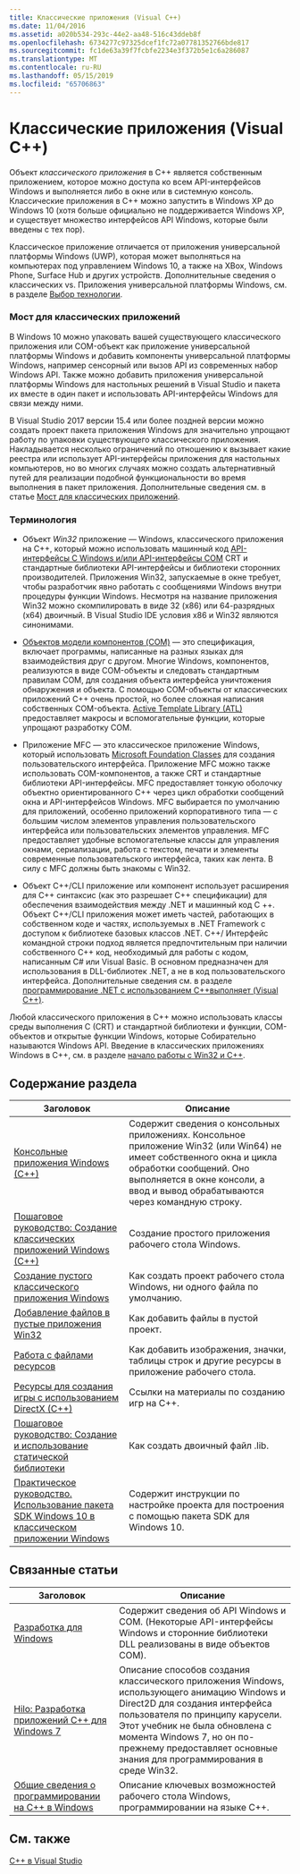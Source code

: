 ```yaml
---
title: Классические приложения (Visual C++)
ms.date: 11/04/2016
ms.assetid: a020b534-293c-44e2-aa48-516c43ddeb8f
ms.openlocfilehash: 6734277c97325dcef1fc72a07781352766bde817
ms.sourcegitcommit: fc1de63a39f7fcbfe2234e3f372b5e1c6a286087
ms.translationtype: MT
ms.contentlocale: ru-RU
ms.lasthandoff: 05/15/2019
ms.locfileid: "65706863"
---
```

# <a name="desktop-applications-visual-c"></a>Классические приложения (Visual C++)

Объект *классического приложения* в C++ является собственным приложением, которое можно доступа ко всем API-интерфейсов Windows и выполняется либо в окне или в системную консоль. Классические приложения в C++ можно запустить в Windows XP до Windows 10 (хотя больше официально не поддерживается Windows XP, и существует множество интерфейсов API Windows, которые были введены с тех пор).

Классическое приложение отличается от приложения универсальной платформы Windows (UWP), которая может выполняться на компьютерах под управлением Windows 10, а также на XBox, Windows Phone, Surface Hub и других устройств. Дополнительные сведения о классических vs. Приложения универсальной платформы Windows, см. в разделе [Выбор технологии](/windows/desktop/choose-your-technology).

### <a name="desktop-bridge"></a>Мост для классических приложений

В Windows 10 можно упаковать вашей существующего классического приложения или COM-объект как приложение универсальной платформы Windows и добавить компоненты универсальной платформы Windows, например сенсорный или вызов API из современных набор Windows API. Также можно добавить приложения универсальной платформы Windows для настольных решений в Visual Studio и пакета их вместе в один пакет и использовать API-интерфейсы Windows для связи между ними.

В Visual Studio 2017 версии 15.4 или более поздней версии можно создать проект пакета приложения Windows для значительно упрощают работу по упаковки существующего классического приложения. Накладывается несколько ограничений по отношению к вызывает какие реестра или использует API-интерфейсы приложения для настольных компьютеров, но во многих случаях можно создать альтернативный путей для реализации подобной функциональности во время выполнения в пакет приложения. Дополнительные сведения см. в статье [Мост для классических приложений](/windows/uwp/porting/desktop-to-uwp-root).

### <a name="terminology"></a>Терминология

- Объект *Win32* приложение — Windows, классического приложения на C++, который можно использовать машинный код [API-интерфейсы C Windows и/или API-интерфейсы COM](/windows/desktop/apiindex/windows-api-list) CRT и стандартные библиотеки API-интерфейсы и библиотеки сторонних производителей. Приложения Win32, запускаемые в окне требует, чтобы разработчик явно работать с сообщениями Windows внутри процедуры функции Windows. Несмотря на название приложения Win32 можно скомпилировать в виде 32 (x86) или 64-разрядных (x64) двоичный. В Visual Studio IDE условия x86 и Win32 являются синонимами.

- [Объектов модели компонентов (COM)](/windows/desktop/com/the-component-object-model) — это спецификация, включает программы, написанные на разных языках для взаимодействия друг с другом. Многие Windows, компонентов, реализуются в виде COM-объекты и следовать стандартным правилам COM, для создания объекта интерфейса уничтожения обнаружения и объекта.  С помощью COM-объекты от классических приложений C++ очень простой, но более сложная написания собственных COM-объекта. [Active Template Library (ATL)](../atl/atl-com-desktop-components.md) предоставляет макросы и вспомогательные функции, которые упрощают разработку COM.

- Приложение MFC — это классическое приложение Windows, который использовать [Microsoft Foundation Classes](../mfc/mfc-desktop-applications.md) для создания пользовательского интерфейса. Приложение MFC можно также использовать COM-компонентов, а также CRT и стандартные библиотеки API-интерфейсы. MFC предоставляет тонкую оболочку объектно ориентированного C++ через цикл обработки сообщений окна и API-интерфейсов Windows. MFC выбирается по умолчанию для приложений, особенно приложений корпоративного типа — с большим числом элементов управления пользовательского интерфейса или пользовательских элементов управления. MFC предоставляет удобные вспомогательные классы для управления окнами, сериализации, работа с текстом, печати и элементы современные пользовательского интерфейса, таких как лента. В силу с MFC должны быть знакомы с Win32.

- Объект C++/CLI приложение или компонент использует расширения для C++ синтаксис (как это разрешает C++ спецификации) для обеспечения взаимодействия между .NET и машинный код C ++.  Объект C++/CLI приложения может иметь частей, работающих в собственном коде и частях, используемых в .NET Framework с доступом к библиотеке базовых классов .NET. C++/ Интерфейс командной строки подход является предпочтительным при наличии собственного C++ код, необходимый для работы с кодом, написанным C# или Visual Basic. В основном предназначен для использования в DLL-библиотек .NET, а не в код пользовательского интерфейса. Дополнительные сведения см. в разделе [программирование .NET с использованием C++выполняет (Visual C++)](../dotnet/dotnet-programming-with-cpp-cli-visual-cpp.md).

Любой классического приложения в C++ можно использовать классы среды выполнения C (CRT) и стандартной библиотеки и функции, COM-объектов и открытые функции Windows, которые Собирательно называются Windows API. Введение в классических приложениях Windows в C++, см. в разделе [начало работы с Win32 и C++](/windows/desktop/LearnWin32/learn-to-program-for-windows).

## <a name="in-this-section"></a>Содержание раздела

|Заголовок|Описание|
|-----------|-----------------|
|[Консольные приложения Windows (C++)](console-applications-in-visual-cpp.md)|Содержит сведения о консольных приложениях. Консольное приложение Win32 (или Win64) не имеет собственного окна и цикла обработки сообщений. Оно выполняется в окне консоли, а ввод и вывод обрабатываются через командную строку.|
|[Пошаговое руководство: Создание классических приложений Windows (C++)](walkthrough-creating-windows-desktop-applications-cpp.md)|Создание простого приложения рабочего стола Windows.|
|[Создание пустого классического приложения Windows](creating-an-empty-windows-desktop-application.md)|Как создать проект рабочего стола Windows, ни одного файла по умолчанию.|
|[Добавление файлов в пустые приложения Win32](adding-files-to-an-empty-win32-applications.md)|Как добавить файлы в пустой проект.|
|[Работа с файлами ресурсов](working-with-resource-files.md)|Как добавить изображения, значки, таблицы строк и другие ресурсы в приложение рабочего стола.|
|[Ресурсы для создания игры с использованием DirectX (C++)](resources-for-creating-a-game-using-directx.md)|Ссылки на материалы по созданию игр на C++.|
|[Пошаговое руководство: Создание и использование статической библиотеки](walkthrough-creating-and-using-a-static-library-cpp.md)|Как создать двоичный файл .lib.|
|[Практическое руководство. Использование пакета SDK Windows 10 в классическом приложении Windows](how-to-use-the-windows-10-sdk-in-a-windows-desktop-application.md)|Содержит инструкции по настройке проекта для построения с помощью пакета SDK для Windows 10.|

## <a name="related-articles"></a>Связанные статьи

|Заголовок|Описание|
|-----------|-----------------|
|[Разработка для Windows](/windows/desktop/index)|Содержит сведения об API Windows и COM. (Некоторые API-интерфейсы Windows и сторонние библиотеки DLL реализованы в виде объектов COM).|
|[Hilo: Разработка приложений C++ для Windows 7](https://msdn.microsoft.com/library/windows/desktop/ff708696.aspx)|Описание способов создания классического приложения Windows, использующего анимацию Windows и Direct2D для создания интерфейса пользователя по принципу карусели.  Этот учебник не была обновлена с момента Windows 7, но он по-прежнему предоставляет основные знания для программирования в среде Win32.|
|[Общие сведения о программировании на C++ в Windows](overview-of-windows-programming-in-cpp.md)|Описание ключевых возможностей рабочего стола Windows, программировании на языке C++.|

## <a name="see-also"></a>См. также

[C++ в Visual Studio](../overview/visual-cpp-in-visual-studio.md)